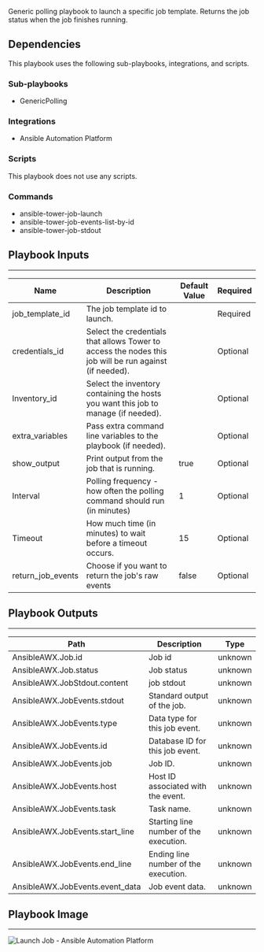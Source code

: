 Generic polling playbook to launch a specific job template. Returns the job status when the job finishes running.

## Dependencies

This playbook uses the following sub-playbooks, integrations, and scripts.

### Sub-playbooks

* GenericPolling

### Integrations

* Ansible Automation Platform

### Scripts

This playbook does not use any scripts.

### Commands

* ansible-tower-job-launch
* ansible-tower-job-events-list-by-id
* ansible-tower-job-stdout

## Playbook Inputs

---

| **Name** | **Description** | **Default Value** | **Required** |
| --- | --- | --- | --- |
| job_template_id | The job template id to launch.  |  | Required |
| credentials_id | Select the credentials that allows Tower to access the nodes this job will be run against \(if needed\). |  | Optional |
| Inventory_id | Select the inventory containing the hosts you want this job to manage \(if needed\). |  | Optional |
| extra_variables | Pass extra command line variables to the playbook \(if needed\). |  | Optional |
| show_output | Print output from the job that is running. | true | Optional |
| Interval | Polling frequency - how often the polling command should run \(in minutes\) | 1 | Optional |
| Timeout | How much time \(in minutes\) to wait before a timeout occurs. | 15 | Optional |
| return_job_events | Choose if you want to return the job's raw events | false | Optional |

## Playbook Outputs

---

| **Path** | **Description** | **Type** |
| --- | --- | --- |
| AnsibleAWX.Job.id | Job id | unknown |
| AnsibleAWX.Job.status | Job status | unknown |
| AnsibleAWX.JobStdout.content | job stdout | unknown |
| AnsibleAWX.JobEvents.stdout | Standard output of the job. | unknown |
| AnsibleAWX.JobEvents.type | Data type for this job event. | unknown |
| AnsibleAWX.JobEvents.id | Database ID for this job event. | unknown |
| AnsibleAWX.JobEvents.job | Job ID. | unknown |
| AnsibleAWX.JobEvents.host | Host ID associated with the event. | unknown |
| AnsibleAWX.JobEvents.task | Task name. | unknown |
| AnsibleAWX.JobEvents.start_line | Starting line number of the execution. | unknown |
| AnsibleAWX.JobEvents.end_line | Ending line number of the execution. | unknown |
| AnsibleAWX.JobEvents.event_data | Job event data. | unknown |

## Playbook Image

---

![Launch Job - Ansible Automation Platform](../doc_files/Launch_Job_-_Ansible_Automation_Platform.png)
